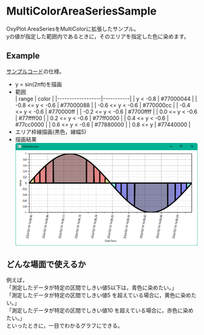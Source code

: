 # MultiColorAreaSeriesSample
OxyPlot AreaSeriesをMultiColorに拡張したサンプル。<br>
yの値が指定した範囲内であるときに，そのエリアを指定した色に染めます。

## Example
[サンプルコード](MultiColorAreaSeriesSample/MainWindowViewModel.cs)の仕様。

- y = sin(2πft)を描画
- 範囲<br>
    | range            | color     |
    |------------------|-----------|
    | y < -0.8         | #77000044 |
    | -0.8 <= y < -0.6 | #77000088 |
    | -0.6 <= y < -0.6 | #770000cc |
    | -0.4 <= y < -0.6 | #770000ff |
    | -0.2 <= y < -0.6 | #7700ffff |
    |  0.0 <= y < -0.6 | #77ffff00 |
    |  0.2 <= y < -0.6 | #77ff0000 |
    |  0.4 <= y < -0.6 | #77cc0000 |
    |  0.6 <= y < -0.6 | #77880000 |
    |  0.8 <= y        | #77440000 |
- エリア枠線描画(黒色，線幅5)
- 描画結果
    ![描画結果](example.png)

## どんな場面で使えるか
例えば，<br>
「測定したデータが特定の区間でしきい値5以下は，青色に染めたい。」<br>
「測定したデータが特定の区間でしきい値5 を超えている場合に，黄色に染めたい。」<br>
「測定したデータが特定の区間でしきい値10 を超えている場合に，赤色に染めたい。」<br>
といったときに，一目でわかるグラフにできる。
